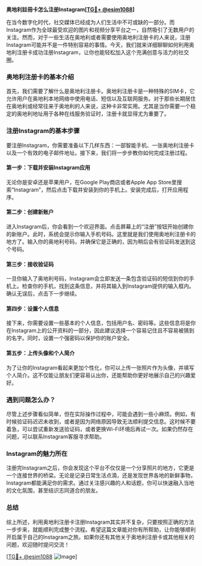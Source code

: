 **奥地利註冊卡怎么注册Instagram[[TG💪+ @esim1088](https://t.me/s/esim1088)]**

在当今数字化时代，社交媒体已经成为人们生活中不可或缺的一部分。而Instagram作为全球最受欢迎的图片和视频分享平台之一，自然吸引了无数用户的关注。然而，对于一些生活在奥地利或者需要使用奥地利注册卡的人来说，注册Instagram可能并不是一件特别容易的事情。今天，我们就来详细聊聊如何利用奥地利注册卡成功注册Instagram，让你也能轻松加入这个充满创意与活力的社交圈。

### 奥地利注册卡的基本介绍

首先，我们需要了解什么是奥地利注册卡。奥地利注册卡是一种特殊的SIM卡，它允许用户在奥地利本地网络中使用电话、短信以及互联网服务。对于那些长期居住在奥地利或经常往来于奥地利的人来说，这种卡非常实用。尤其是当你需要一个稳定的奥地利地址用于各种在线服务验证时，注册卡就显得尤为重要了。

### 注册Instagram的基本步骤

要注册Instagram，你需要准备以下几样东西：一部智能手机、一张奥地利注册卡以及一个有效的电子邮件地址。接下来，我们将一步步教你如何完成注册过程。

#### 第一步：下载并安装Instagram应用

无论你是安卓还是苹果用户，在Google Play商店或者Apple App Store里搜索“Instagram”，然后点击下载并安装到你的手机上。安装完成后，打开应用程序。

#### 第二步：创建新账户

进入Instagram后，你会看到一个欢迎界面。点击屏幕上的“注册”按钮开始创建你的新账户。此时，系统会提示你输入手机号码。这里就是我们使用奥地利注册卡的地方了。输入你的奥地利号码，并确保它是正确的，因为稍后会有验证码发送到这个号码。

#### 第三步：接收验证码

一旦你输入了奥地利号码，Instagram会立即发送一条包含验证码的短信到你的手机上。检查你的手机，找到这条信息，并将其输入到Instagram提供的输入框内。确认无误后，点击下一步继续。

#### 第四步：设置个人信息

接下来，你需要设置一些基本的个人信息，包括用户名、密码等。这些信息将是你在Instagram上的公开资料的一部分，因此建议选择一个容易记住且不容易被猜到的名字。同时，设置一个强密码以保护你的账户安全。

#### 第五步：上传头像和个人简介

为了让你的Instagram看起来更加个性化，你可以上传一张照片作为头像，并填写个人简介。这不仅能让朋友们更容易认出你，还能帮助你更好地展示自己的兴趣爱好。

### 遇到问题怎么办？

尽管上述步骤看似简单，但在实际操作过程中，可能会遇到一些小麻烦。例如，有时候验证码迟迟未收到，或者是因为网络原因导致无法顺利提交信息。这时候不要着急，可以尝试重新发送验证码，或者更换Wi-Fi环境后再试一次。如果仍然存在问题，可以联系Instagram客服寻求帮助。

### Instagram的魅力所在

注册完Instagram之后，你会发现这个平台不仅仅是一个分享照片的地方，它更是一个连接世界的桥梁。无论是记录日常生活点滴，还是发现世界各地的新鲜事物，Instagram都能满足你的需求。通过关注感兴趣的人和话题，你可以快速融入当地的文化氛围，甚至结识志同道合的朋友。

### 总结

综上所述，利用奥地利注册卡注册Instagram其实并不复杂，只要按照正确的方法一步步来，就能顺利完成整个流程。希望这篇文章能对你有所帮助，让你能够顺利开启属于自己的Instagram之旅。如果你还有其他关于奥地利注册卡或其他相关的问题，欢迎随时提问交流！

[[TG💪+ @esim1088](https://t.me/s/esim1088) ![Image](https://i.postimg.cc/4NQfJmqS/Snipaste-2025-05-13-00-14-12.png)]